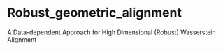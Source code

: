 # Robust_geometric_alignment
A Data-dependent Approach for High Dimensional (Robust) Wasserstein Alignment
